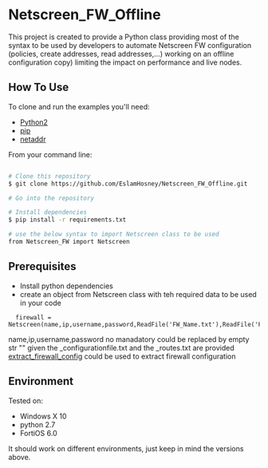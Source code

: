# Netscreen_FW_Offline
This project is created to provide a Python class providing most of the syntax to be used by developers to automate Netscreen FW configuration (policies, create addresses, read addresses,...) working on an offline configuration copy) limiting the impact on performance and live nodes.

## How To Use

To clone and run the examples you'll need:
* [Python2](https://www.python.org/downloads/)
* [pip](https://pip.pypa.io/en/stable/installing/)
* [netaddr](https://pypi.org/project/netaddr/)

From your command line:

```bash

# Clone this repository
$ git clone https://github.com/EslamHosney/Netscreen_FW_Offline.git

# Go into the repository

# Install dependencies
$ pip install -r requirements.txt

# use the below syntax to import Netscreen class to be used
from Netscreen_FW import Netscreen

```


## Prerequisites

* Install python dependencies
* create an object from Netscreen class with teh required data to be used in your code
```
  firewall = Netscreen(name,ip,username,password,ReadFile('FW_Name.txt'),ReadFile('FW_Name_routes.txt'))
```
  name,ip,username,password no manadatory could be replaced by empty str "" given the _configurationfile.txt and the _routes.txt are provided
  [extract_firewall_config](https://github.com/EslamHosney/extract_firewall_config.git) could be used to extract firewall configuration


## Environment

Tested on:
* Windows X 10
* python 2.7
* FortiOS 6.0

It should work on different environments, just keep in mind the versions above.


